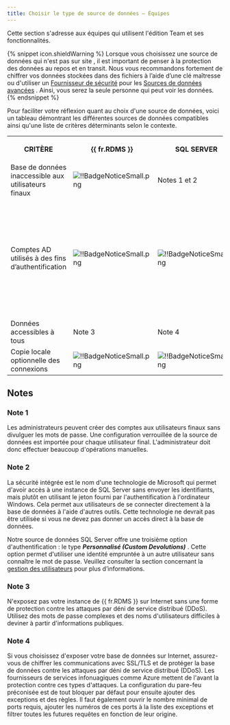 ```yaml
---
title: Choisir le type de source de données – Équipes
---
```

Cette section s'adresse aux équipes qui utilisent l'édition Team et ses fonctionnalités. 

{% snippet icon.shieldWarning %} 
Lorsque vous choisissez une source de données qui n'est pas sur site , il est important de penser à la protection des données au repos et en transit. Nous vous recommandons fortement de chiffrer vos données stockées dans des fichiers à l’aide d’une clé maîtresse ou d'utiliser un [Fournisseur de sécurité](/fr/rdm/windows/commands/administration/settings/security-providers/) pour les [Sources de données avancées](/fr/rdm/windows/data-sources/data-sources-types/advanced-data-sources/) . Ainsi, vous serez la seule personne qui peut voir les données. 
{% endsnippet %}
 
Pour faciliter votre réflexion quant au choix d'une source de données, voici un tableau démontrant les différentes sources de données compatibles ainsi qu'une liste de critères déterminants selon le contexte. 

<table>
	<tr>
		<th>

CRITÈRE 
		</th>
		<th>
{{ fr.RDMS }} 
		</th>
		<th>
SQL 
SERVER 
		</th>
		<th>
SQL 
AZURE 
		</th>
	</tr>
	<tr>
		<td>
Base de données inaccessible aux utilisateurs finaux 
		</td>
		<td>
![!!BadgeNoticeSmall.png](/img/common/BadgeNoticeSmall.png) 
		</td>
		<td>
Notes 1 et 2 
		</td>
		<td>
Note 1 
		</td>
	</tr>
	<tr>
		<td>
Comptes AD utilisés à des fins d’authentification 
		</td>
		<td>
![!!BadgeNoticeSmall.png](/img/common/BadgeNoticeSmall.png) 
		</td>
		<td>
![!!BadgeNoticeSmall.png](/img/common/BadgeNoticeSmall.png) 
		</td>
		<td>

		</td>
	</tr>
	<tr>
		<td>
Attribution des permissions selon l'appartenance à un groupe AD 
		</td>
		<td>
![!!BadgeNoticeSmall.png](/img/common/BadgeNoticeSmall.png) 
		</td>
		<td>

		</td>
		<td>

		</td>
	</tr>
	<tr>
		<td>
Stockage des données sur site 
		</td>
		<td>
![!!BadgeNoticeSmall.png](/img/common/BadgeNoticeSmall.png) 
		</td>
		<td>
![!!BadgeNoticeSmall.png](/img/common/BadgeNoticeSmall.png) 
		</td>
		<td>

		</td>
	</tr>
	<tr>
		<td>
Journaux d’activités 
		</td>
		<td>
![!!BadgeNoticeSmall.png](/img/common/BadgeNoticeSmall.png) 
		</td>
		<td>
![!!BadgeNoticeSmall.png](/img/common/BadgeNoticeSmall.png) 
		</td>
		<td>
![!!BadgeNoticeSmall.png](/img/common/BadgeNoticeSmall.png) 
		</td>
	</tr>
	<tr>
		<td>
Données accessibles à tous 
		</td>
		<td>
Note 3 
		</td>
		<td>
Note 4 
		</td>
		<td>
![!!BadgeNoticeSmall.png](/img/common/BadgeNoticeSmall.png) 
		</td>
	</tr>
	<tr>
		<td>
Copie locale optionnelle des connexions 
		</td>
		<td>
![!!BadgeNoticeSmall.png](/img/common/BadgeNoticeSmall.png) 
		</td>
		<td>
![!!BadgeNoticeSmall.png](/img/common/BadgeNoticeSmall.png) 
		</td>
		<td>
![!!BadgeNoticeSmall.png](/img/common/BadgeNoticeSmall.png) 
		</td>
	</tr>
</table>

## Notes 

### Note 1 

Les administrateurs peuvent créer des comptes aux utilisateurs finaux sans divulguer les mots de passe. Une configuration verrouillée de la source de données est importée pour chaque utilisateur final. L'administrateur doit donc effectuer beaucoup d'opérations manuelles. 

### Note 2 

La sécurité intégrée est le nom d'une technologie de Microsoft qui permet d'avoir accès à une instance de SQL Server sans envoyer les identifiants, mais plutôt en utilisant le jeton fourni par l'authentification à l'ordinateur Windows. Cela permet aux utilisateurs de se connecter directement à la base de données à l'aide d'autres outils. Cette technologie ne devrait pas être utilisée si vous ne devez pas donner un accès direct à la base de données.  

Notre source de données SQL Server offre une troisième option d'authentification : le type ***Personnalisé (Custom Devolutions)*** . Cette option permet d'utiliser une identité empruntée à un autre utilisateur sans connaître le mot de passe. Veuillez consulter la section concernant la [gestion des utilisateurs](Administration_UserManagement) pour plus d’informations. 

### Note 3 

N'exposez pas votre instance de {{ fr.RDMS }} sur Internet sans une forme de protection contre les attaques par déni de service distribué (DDoS). Utilisez des mots de passe complexes et des noms d'utilisateurs difficiles à deviner à partir d'informations publiques. 

### Note 4 

Si vous choisissez d'exposer votre base de données sur Internet, assurez-vous de chiffrer les communications avec SSL/TLS et de protéger la base de données contre les attaques par déni de service distribué (DDoS). Les fournisseurs de services infonuagiques comme Azure mettent de l'avant la protection contre ces types d'attaques. La configuration du pare-feu préconisée est de tout bloquer par défaut pour ensuite ajouter des exceptions et des règles. Il faut également ouvrir le nombre minimal de ports requis, ajouter les numéros de ces ports à la liste des exceptions et filtrer toutes les futures requêtes en fonction de leur origine. 

